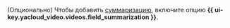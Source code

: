 (Опционально) Чтобы добавить [суммаризацию](../../video/concepts/videos.md#summarization), включите опцию **{{ ui-key.yacloud_video.videos.field_summarization }}**.